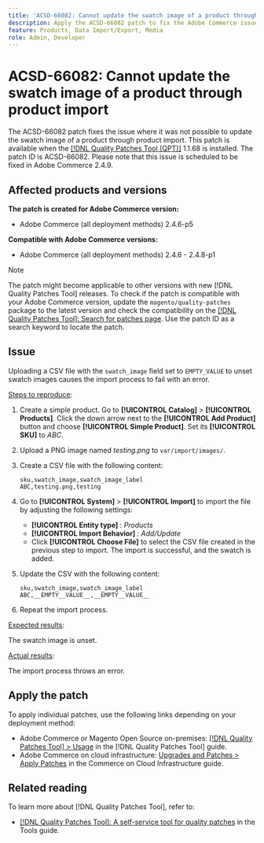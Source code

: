 ```yaml
---
title: 'ACSD-66082: Cannot update the swatch image of a product through product import'
description: Apply the ACSD-66082 patch to fix the Adobe Commerce issue where uploading a CSV file with the swatch_image field set to EMPTY_VALUE to unset swatch images causes the import process to fail with an error.
feature: Products, Data Import/Export, Media
role: Admin, Developer
---
```


# ACSD-66082: Cannot update the swatch image of a product through product import

The ACSD-66082 patch fixes the issue where it was not possible to update the swatch image of a product through product import. This patch is available when the [[!DNL Quality Patches Tool (QPT)]](/help/tools/quality-patches-tool/quality-patches-tool-to-self-serve-quality-patches.md) 1.1.68 is installed. The patch ID is ACSD-66082. Please note that this issue is scheduled to be fixed in Adobe Commerce 2.4.9.

## Affected products and versions

**The patch is created for Adobe Commerce version:**

* Adobe Commerce (all deployment methods) 2.4.6-p5

**Compatible with Adobe Commerce versions:**

* Adobe Commerce (all deployment methods) 2.4.6 - 2.4.8-p1

>[!NOTE]
>
>The patch might become applicable to other versions with new [!DNL Quality Patches Tool] releases. To check if the patch is compatible with your Adobe Commerce version, update the `magento/quality-patches` package to the latest version and check the compatibility on the [[!DNL Quality Patches Tool]: Search for patches page](https://experienceleague.adobe.com/tools/commerce-quality-patches/index.html). Use the patch ID as a search keyword to locate the patch.

## Issue

Uploading a CSV file with the `swatch_image` field set to `EMPTY_VALUE` to unset swatch images causes the import process to fail with an error.

<u>Steps to reproduce</u>:

1. Create a simple product. Go to **[!UICONTROL Catalog]** > **[!UICONTROL Products]**. Click the down arrow next to the **[!UICONTROL Add Product]** button and choose **[!UICONTROL Simple Product]**. Set its **[!UICONTROL SKU]** to *ABC*.
1. Upload a PNG image named *testing.png* to `var/import/images/`.
1. Create a CSV file with the following content:

    ```
    sku,swatch_image,swatch_image_label
    ABC,testing.png,testing
    ```

1. Go to **[!UICONTROL System]** > **[!UICONTROL Import]** to import the file by adjusting the following settings:  
    * **[!UICONTROL Entity type]** : *Products*
    * **[!UICONTROL Import Behavior]** : *Add/Update*
    * Click **[!UICONTROL Choose File]** to select the CSV file created in the previous step to import. The import is successful, and the swatch is added.
1. Update the CSV with the following content:

    ```
    sku,swatch_image,swatch_image_label
    ABC,__EMPTY__VALUE__,__EMPTY__VALUE__
    ```

1. Repeat the import process.

<u>Expected results</u>:

The swatch image is unset.

<u>Actual results</u>:

The import process throws an error.

## Apply the patch

To apply individual patches, use the following links depending on your deployment method:

* Adobe Commerce or Magento Open Source on-premises: [[!DNL Quality Patches Tool] > Usage](/help/tools/quality-patches-tool/usage.md) in the [!DNL Quality Patches Tool] guide.
* Adobe Commerce on cloud infrastructure: [Upgrades and Patches > Apply Patches](https://experienceleague.adobe.com/docs/commerce-cloud-service/user-guide/develop/upgrade/apply-patches.html) in the Commerce on Cloud Infrastructure guide.

## Related reading

To learn more about [!DNL Quality Patches Tool], refer to:

* [[!DNL Quality Patches Tool]: A self-service tool for quality patches](/help/tools/quality-patches-tool/quality-patches-tool-to-self-serve-quality-patches.md) in the Tools guide.
